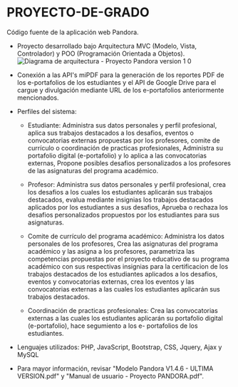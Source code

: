 # PROYECTO-DE-GRADO
Código fuente de la aplicación web Pandora.

- Proyecto desarrollado bajo Arquitectura MVC (Modelo, Vista, Controlador) y POO (Programación Orientada a Objetos).
  ![Diagrama de arquitectura - Proyecto Pandora version 1 0](https://github.com/salamallecum/PROYECTO-DE-GRADO/assets/45154655/9d463dcf-b7ed-4dcc-9f42-e1e2c18aba00)

- Conexión a las API's miPDF para la generación de los reportes PDF de los e-portafolios de los estudiantes y el API de Google Drive para el
  cargue y divulgación mediante URL de los e-portafolios anteriormente mencionados.
  
- Perfiles del sistema:
  - Estudiante: Administra sus datos personales y perfil profesional, aplica sus trabajos destacados a los desafios, eventos o convocatorias externas propuestas
    por los profesores, comite de currículo o coordinación de practicas profesionales, Administra su portafolio digital (e-portafolio) y lo aplica a las convocatorias externas,
    Propone posibles desafios personalizados a los profesores de las asignaturas del programa académico.
    
  - Profesor: Administra sus datos personales y perfil profesional, crea los desafios a los cuales los estudiantes aplicarán sus trabajos destacados,
    evalua mediante insignias los trabajos destacados aplicados por los estudiantes a sus desafios, Aprueba o rechaza los desafios personalizados propuestos
    por los estudiantes para sus asignaturas.   
  
  - Comite de currículo del programa académico: Administra los datos personales de los profesores, Crea las asignaturas del programa académico y las asigna a
    los profesores, parametriza las competencias propuestas por el proyecto educativo de su programa académico con sus respectivas insignias para la
    certificacion de los trabajos destacados de los estudiantes aplicados a los desafios, eventos y convocatorias externas, crea los eventos y las convocatorias externas
    a las cuales los estudiantes aplicarán sus trabajos destacados.
          
  - Coordinación de practicas profesionales: Crea las convocatorias externas a las cuales los estudiantes aplicarán su portafolio digital (e-portafolio), hace segumiento a los e- 
    portafolios de los estudiantes.
 
- Lenguajes utilizados: PHP, JavaScript, Bootstrap, CSS, Jquery, Ajax y MySQL
- Para mayor información, revisar "Modelo Pandora V1.4.6 - ULTIMA VERSION.pdf" y "Manual de usuario - Proyecto PANDORA.pdf".     

